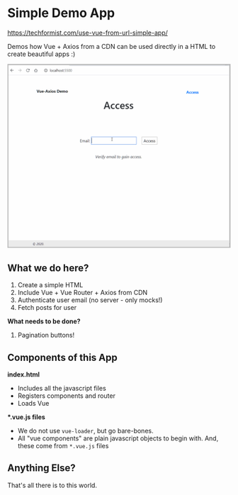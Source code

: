 # Simple Demo App

https://techformist.com/use-vue-from-url-simple-app/

Demos how Vue + Axios from a CDN can be used directly in a HTML to create beautiful apps :)

![simple-vue-html-axios-demo](./simple-vue-html-axios-demo.gif)

## What we do here?

1. Create a simple HTML
1. Include Vue + Vue Router + Axios from CDN
1. Authenticate user email (no server - only mocks!)
1. Fetch posts for user

**What needs to be done?**

1. Pagination buttons!

## Components of this App

**index.html**

- Includes all the javascript files
- Registers components and router
- Loads Vue

**\*.vue.js files**

- We do not use `vue-loader`, but go bare-bones.
- All "vue components" are plain javascript objects to begin with. And, these come from `*.vue.js` files

## Anything Else?

That's all there is to this world.
